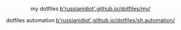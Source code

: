 <p align="center">
my dotfiles
<a href="http://b'russianidiot'.github.io/sh/dotfiles/">b'russianidiot'.github.io/dotfiles/my/</a>
</p>
<p align="center">
dotfiles automation
<a href="http://b'russianidiot'.github.io/dotfiles/sh.automation/">b'russianidiot'.github.io/dotfiles/sh.automation/</a>
</p>